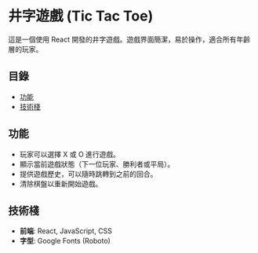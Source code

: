 # 井字遊戲 (Tic Tac Toe)

這是一個使用 React 開發的井字遊戲。遊戲界面簡潔，易於操作，適合所有年齡層的玩家。

## 目錄

- [功能](#功能)
- [技術棧](#技術棧)


## 功能

- 玩家可以選擇 X 或 O 進行遊戲。
- 顯示當前遊戲狀態（下一位玩家、勝利者或平局）。
- 提供遊戲歷史，可以隨時跳轉到之前的回合。
- 清除棋盤以重新開始遊戲。

## 技術棧

- **前端**: React, JavaScript, CSS
- **字型**: Google Fonts (Roboto)

